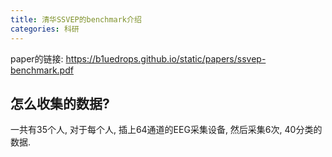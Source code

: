 ```yaml
---
title: 清华SSVEP的benchmark介绍
categories: 科研
---
```




paper的链接: https://b1uedrops.github.io/static/papers/ssvep-benchmark.pdf



## 怎么收集的数据?

一共有35个人, 对于每个人, 插上64通道的EEG采集设备, 然后采集6次, 40分类的数据.

